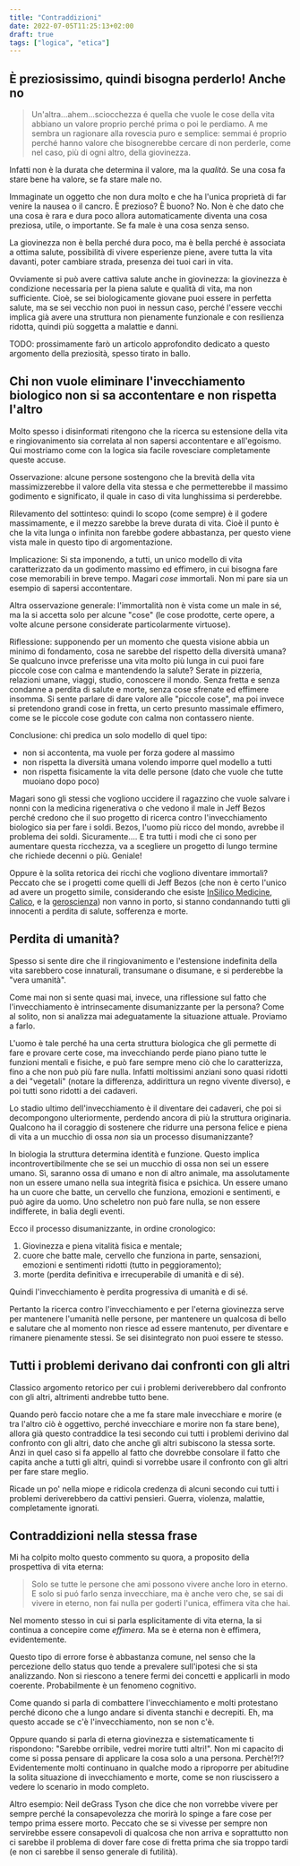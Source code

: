 ```yaml
---
title: "Contraddizioni"
date: 2022-07-05T11:25:13+02:00
draft: true
tags: ["logica", "etica"]
---
```


## È preziosissimo, quindi bisogna perderlo! Anche no

> Un'altra...ahem...sciocchezza é quella che vuole le cose della vita abbiano un valore proprio perché prima o poi le perdiamo. A me sembra un ragionare alla rovescia puro e semplice: semmai é proprio perché hanno valore che bisognerebbe cercare di non perderle, come nel caso, più di ogni altro, della giovinezza.

Infatti non è la durata che determina il valore, ma la *qualità*. Se una cosa fa stare bene ha valore, se fa stare male no.

Immaginate un oggetto che non dura molto e che ha l'unica proprietà di far venire la nausea o il cancro. È prezioso? È buono? No. Non è che dato che una cosa è rara e dura poco allora automaticamente diventa una cosa preziosa, utile, o importante.
Se fa male è una cosa senza senso.

La giovinezza non è bella perché dura poco, ma è bella perché è associata a ottima salute, possibilità di vivere esperienze piene, avere tutta la vita davanti, poter cambiare strada, presenza dei tuoi cari in vita.

Ovviamente si può avere cattiva salute anche in giovinezza: la giovinezza è condizione necessaria per la piena salute e qualità di vita, ma non sufficiente. Cioè, se sei biologicamente giovane puoi essere in perfetta salute, ma se sei vecchio non puoi in nessun caso, perché l'essere vecchi implica già avere una struttura non pienamente funzionale e con resilienza ridotta, quindi più soggetta a malattie e danni.

TODO: prossimamente farò un articolo approfondito dedicato a questo argomento della preziosità, spesso tirato in ballo.

## Chi non vuole eliminare l'invecchiamento biologico non si sa accontentare e non rispetta l'altro

Molto spesso i disinformati ritengono che la ricerca su estensione della vita e ringiovanimento sia correlata al non sapersi accontentare e all'egoismo. Qui mostriamo come con la logica sia facile rovesciare completamente queste accuse.

Osservazione: alcune persone sostengono che la brevità della vita massimizzerebbe il valore della vita stessa e che permetterebbe il massimo godimento e significato, il quale in caso di vita lunghissima si perderebbe.

Rilevamento del sottinteso: quindi lo scopo (come sempre) è il godere massimamente, e il mezzo sarebbe la breve durata di vita. Cioè il punto è che la vita lunga o infinita non farebbe godere abbastanza, per questo viene vista male in questo tipo di argomentazione.

Implicazione: Si sta imponendo, a tutti, un unico modello di vita caratterizzato da un godimento massimo ed effimero, in cui bisogna fare cose memorabili in breve tempo. Magari _cose_ immortali. Non mi pare sia un esempio di sapersi accontentare.

Altra osservazione generale: l'immortalità non è vista come un male in sé, ma la si accetta solo per alcune "cose" (le cose prodotte, certe opere, a volte alcune persone considerate particolarmente virtuose).

Riflessione: supponendo per un momento che questa visione abbia un minimo di fondamento, cosa ne sarebbe del rispetto della diversità umana? Se qualcuno invce preferisse una vita molto più lunga in cui puoi fare piccole cose con calma e mantendendo la salute? Serate in pizzeria, relazioni umane, viaggi, studio, conoscere il mondo. Senza fretta e senza condanne a perdita di salute e morte, senza cose sfrenate ed effimere insomma. Si sente parlare di dare valore alle "piccole cose", ma poi invece si pretendono grandi cose in fretta, un certo presunto massimale effimero, come se le piccole cose godute con calma non contassero niente.

Conclusione: chi predica un solo modello di quel tipo:

* non si accontenta, ma vuole per forza godere al massimo
* non rispetta la diversità umana volendo imporre quel modello a tutti
* non rispetta fisicamente la vita delle persone (dato che vuole che tutte muoiano dopo poco)

Magari sono gli stessi che vogliono uccidere il ragazzino che vuole salvare i nonni con la medicina rigenerativa o che vedono il male in Jeff Bezos perché credono che il suo progetto di ricerca contro l'invecchiamento biologico sia per fare i soldi. Bezos, l'uomo più ricco del mondo, avrebbe il problema dei soldi. Sicuramente.... E tra tutti i modi che ci sono per aumentare questa ricchezza, va a scegliere un progetto di lungo termine che richiede decenni o più. Geniale!

Oppure è la solita retorica dei ricchi che vogliono diventare immortali?
Peccato che se i progetti come quelli di Jeff Bezos (che non è certo l'unico ad avere un progetto simile, considerando che esiste [InSilico Medicine](https://www.nature.com/articles/s43587-020-00020-4), [Calico](https://calicolabs.com/research-technology), e la [geroscienza](/rjevolution/tags/geroscienza)) non vanno in porto, si stanno condannando tutti gli innocenti a perdita di salute, sofferenza e morte.

## Perdita di umanità?

Spesso si sente dire che il ringiovanimento e l'estensione indefinita della vita sarebbero cose innaturali, transumane o disumane, e si perderebbe la "vera umanità".

Come mai non si sente quasi mai, invece, una riflessione sul fatto che l'invecchiamento è intrinsecamente disumanizzante per la persona? Come al solito, non si analizza mai adeguatamente la situazione attuale. Proviamo a farlo.

L'uomo è tale perché ha una certa struttura biologica che gli permette di fare e provare certe cose, ma invecchiando perde piano piano tutte le funzioni mentali e fisiche, e può fare sempre meno ciò che lo caratterizza, fino a che non può più fare nulla. Infatti moltissimi anziani sono quasi ridotti a dei "vegetali" (notare la differenza, addirittura un regno vivente diverso), e poi tutti sono ridotti a dei cadaveri.

Lo stadio ultimo dell'invecchiamento è il diventare dei cadaveri, che poi si decompongono ulteriormente, perdendo ancora di più la struttura originaria. Qualcono ha il coraggio di sostenere che ridurre una persona felice e piena di vita a un mucchio di ossa _non_ sia un processo disumanizzante?

In biologia la struttura determina identità e funzione. Questo implica incontrovertibilmente che se sei un mucchio di ossa non sei un essere umano. Sì, saranno ossa di umano e non di altro animale, ma assolutamente non un essere umano nella sua integrità fisica e psichica. Un essere umano ha un cuore che batte, un cervello che funziona, emozioni e sentimenti, e può agire da uomo. Uno scheletro non può fare nulla, se non essere indifferete, in balia degli eventi.

Ecco il processo disumanizzante, in ordine cronologico:

1. Giovinezza e piena vitalità fisica e mentale;
2. cuore che batte male, cervello che funziona in parte, sensazioni, emozioni e sentimenti ridotti (tutto in peggioramento);
3. morte (perdita definitiva e irrecuperabile di umanità e di sé).

Quindi l'invecchiamento è perdita progressiva di umanità e di sé.

Pertanto la ricerca contro l'invecchiamento e per l'eterna giovinezza serve per mantenere l'umanità nelle persone, per mantenere un qualcosa di bello e salutare che al momento non riesce ad essere mantenuto, per diventare e rimanere pienamente stessi. Se sei disintegrato non puoi essere te stesso.

## Tutti i problemi derivano dai confronti con gli altri

Classico argomento retorico per cui i problemi deriverebbero dal confronto con gli altri, altrimenti andrebbe tutto bene.

Quando però faccio notare che a me fa stare male invecchiare e morire (e tra l'altro ciò è oggettivo, perché invecchiare e morire non fa stare bene), allora già questo contraddice la tesi secondo cui tutti i problemi derivino dal confronto con gli altri, dato che anche gli altri subiscono la stessa sorte.
Anzi in quel caso si fa appello al fatto che dovrebbe consolare il fatto che capita anche a tutti gli altri, quindi si vorrebbe usare il confronto con gli altri per fare stare meglio.

Ricade un po' nella miope e ridicola credenza di alcuni secondo cui tutti i problemi deriverebbero da cattivi pensieri. Guerra, violenza, malattie, completamente ignorati.

## Contraddizioni nella stessa frase

Mi ha colpito molto questo commento su quora, a proposito della prospettiva di vita eterna:

> Solo se tutte le persone che ami possono vivere anche loro in eterno. E solo si puó farlo senza invecchiare, ma è anche vero che, se sai di vivere in eterno, non fai nulla per goderti l'unica, effimera vita che hai.

Nel momento stesso in cui si parla esplicitamente di vita eterna, la si continua a concepire come _effimera_. Ma se è eterna non è effimera, evidentemente.

Questo tipo di errore forse è abbastanza comune, nel senso che la percezione dello status quo tende a prevalere sull'ipotesi che si sta analizzando. Non si riescono a tenere fermi dei concetti e applicarli in modo coerente. Probabilmente è un fenomeno cognitivo.

Come quando si parla di combattere l'invecchiamento e molti protestano perché dicono che a lungo andare si diventa stanchi e decrepiti. Eh, ma questo accade se c'è l'invecchiamento, non se non c'è.

Oppure quando si parla di eterna giovinezza e sistematicamente ti rispondono: "Sarebbe orribile, vedrei morire tutti altri!". Non mi capacito di come si possa pensare di applicare la cosa solo a una persona. Perchè!?!? Evidentemente molti continuano in qualche modo a riproporre per abitudine la solita situazione di invecchiamento e morte, come se non riuscissero a vedere lo scenario in modo completo.

Altro esempio: Neil deGrass Tyson che dice che non vorrebbe vivere per sempre perché la consapevolezza che morirà lo spinge a fare cose per tempo prima essere morto. Peccato che se si vivesse per sempre non servirebbe essere consapevoli di qualcosa che non arriva e soprattutto non ci sarebbe il problema di dover fare cose di fretta prima che sia troppo tardi (e non ci sarebbe il senso generale di futilità).
